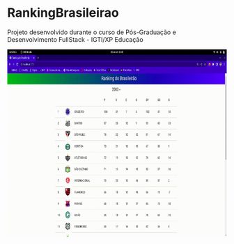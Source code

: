 # RankingBrasileirao
Projeto desenvolvido durante o curso de Pós-Graduação e Desenvolvimento FullStack - IGTI/XP Educação
<p aling="center">
<img width="800" height="430" src="brasileirao-app/src/assets/RankingBrasileirao_app.gif"/>
</p>
